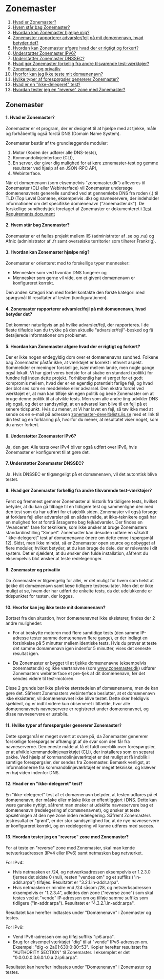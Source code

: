 Zonemaster
==========

1. [Hvad er Zonemaster?](#q1)
2. [Hvem står bag Zonemaster?](#q2)
3. [Hvordan kan Zonemaster hjælpe mig?](#q3)
4. [Zonemaster rapporterer advarsler/fejl på mit domænenavn, hvad betyder det?](#q4)
5. [Hvordan kan Zonemaster afgøre hvad der er rigtigt og forkert?](#q5)
6. [Understøtter Zonemaster IPv6?](#q6)
7. [Understøtter Zonemaster DNSSEC?](#q7) 
8. [Hvad gør Zonemaster forkellig fra andre tilsvarende test-værktøjer?](#q8)
9. [Zonemaster og privatliv](#q9)
10. [Hvorfor kan jeg ikke teste mit domænenavn?](#q10)
11. [Hvilke typer af forespørgsler genererer Zonemaster?](#q11)
12. [Hvad er en "ikke-delegeret" test?](#undelegated)
13. [Hvordan tester jeg en "reverse" zone med Zonemaster?](#q13)

Zonemaster
----------
#### 1. Hvad er Zonemaster? <a name="q1"></a>
Zonemaster er et program, der er designet til at hjælpe med at tjekke, måle
og forhåbentlig også forstå DNS (Domain Name System).

Zonemaster består af tre grundlæggende moduler:

  1. Motor (Koden der udfører alle DNS-tests),
  2. Kommandolinjeinterface (CLI),
  3. En server, der giver dig mulighed for at køre zonemaster-test og 
  gemme resultater ved hjælp af en JSON-RPC API,
  4. Webinterface.

Når et domænenavn (som eksempelvis "zonemaster.dk") afleveres til Zonemaster (CLI eller
Webinterface) vil Zonemaster undersøge domænenavnets generelle sundhed ved at gennemløbe
DNS fra roden (.) til TLD (Top Level Domæne, eksempelvis .dk) og navneservere, der indeholder
informationer om det specifikke domænenavn ("zonemaster.dk"). De forskellige sundhedstjek
foretaget af Zonemaster er dokumenteret i [Test Requirements document](https://github.com/zonemaster/zonemaster/blob/master/docs/requirements/TestRequirements.md)

#### 2. Hvem står bag Zonemaster? <a name="q2"></a>
Zonemaster er et fælles projekt mellem IIS (administrator af .se og .nu) og Afnic
(administrator af .fr samt oversøiske territorier som tilhører Frankrig).

#### 3. Hvordan kan Zonemaster hjælpe mig? <a name="q3"></a>
Zonemaster er orienteret mod to forskellige typer mennesker:

  - Mennesker som ved hvordan DNS fungerer og
  - Mennesker som gerne vil vide, om et givent domænenavn er konfigureret korrekt.

Den anden kategori kan med fordel kontakte den første kategori med spørgsmål til
resultater af testen (konfigurationen).

#### 4. Zonemaster rapporterer advarsler/fejl på mit domænenavn, hvad betyder det? <a name="q4"></a>
Det kommer naturligvis an på hvilke advarsler/fejl, der rapporteres. I de fleste
tilfælde kan du trykke på den aktuelle "advarsler/fejl"-besked og få detaljerede
informationer om problemet.

#### 5. Hvordan kan Zonemaster afgøre hvad der er rigtigt og forkert? <a name="q5"></a>
Der er ikke nogen endegyldig dom over et domænenavns sundhed. Folkene bag Zonemaster påstår ikke,
at værktøjet er korrekt i ethvert aspekt. Sommetider er meninger forskellige, især mellem lande,
men nogle gange også lokalt. Vi har gjort vores bedste for at skabe en standard (politik)
for fundne fejl inden dette projekt. Forhåbentlig har vi sørget for et godt kompromis mellem,
hvad der er en egentlig potentielt farlige fejl, og hvad der blot ses som en meddelelse eller
advarsel. Den ekstra fordel ved værktøjet er, at man kan tilføje sin egen politik og bede
Zonemaster om at bruge denne politik til at afvikle tests.
Men som alle andre ting udvikler DNS sig også, og det er sandsynligt, at en advarsel kan blive
til en fejl på et senere tidspunkt. Hvis du mener, at Vi har lavet en fejl, så tøv ikke med at
sende os en e-mail på adressen zonemaster-devel@lists.iis.se med et link til din test
og en forklaring på, hvorfor du mener, at resultatet viser noget, som du anser forkert.

#### 6. Understøtter Zonemaster IPv6? <a name="q6"></a>
Ja, den gør. Alle tests over IPv4 bliver også udført over IPv6, hvis Zonemaster
er konfigureret til at gøre det.

#### 7. Understøtter Zonemaster DNSSEC? <a name="q7"></a>
Ja. Hvis DNSSEC er tilgængeligt på et domænenavn, vil det automtisk blive testet.

#### 8. Hvad gør Zonemaster forkellig fra andre tilsvarende test-værktøjer? <a name="q8"></a>
Først og fremmest gemmer Zonemaster al historik fra tidligere tests, hvilket betyder, at du kan
gå tilbage til en tidligere test og sammenligne den med den test som du har udført for
et øjeblik siden.
Zonemaster vil også forsøge at forklare fejl eller advarsler på en sådan måde, at ikke-teknikere
også har en mulighed for at forstå årsagerne bag fejl/advarsler.
Der findes en "Avanceret" fane for teknikere, som ikke ønsker at bruge Zonemasters
standardinstilling "Simpel".
Zonemaster kan desuden udføre en såkaldt "ikke-delegeret" test af domænenavne (mere om dette
emne i spørgsmål 12).
Sidst, men ikke mindst, så er Zonemaster open source og opbygget af flere moduler, hvilket
betyder, at du kan bruge de dele, der er relevante i dit system. Det er sjældent, at du
ønsker den fulde installation, såfremt du eksempelvis blot ønsker at teste redelegeringer.

#### 9. Zonemaster og privatliv <a name="q9"></a>
Da Zonemaster er tilgængelig for allei, er det muligt for hvem som helst at tjekke dit
domænenavn samt læse tidligere testresultater. Men det er ikke muligt at se, hvem der
har udført de enkelte tests, da det udelukkende er tidspunktet for testen, der logges.

#### 10. Hvorfor kan jeg ikke teste mit domænenavn? <a name="q10"></a>
Bortset fra den situation, hvor domænenavnet ikke eksisterer, findes der 2 andre muligheder:

  - For at beskytte motoren mod flere samtidige tests (den samme IP-adresse tester
    samme domænenavn flere gange), er der indlagt en forsinkelse på 5 minutter mellem
    identiske tests. Hvis du prøver at teste det samme domænenavn igen indenfor 5 minutter,
    vises det seneste resultat igen.

  - Da Zonemaster er bygget til at tjekke domænenavne (eksempelvis zonemaster.dk) og ikke
    værtsnavne (som www.zonemaster.dk) udfører Zonemasters webinterface et pre-tjek af dit
    domænenavn, før det sendes videre til test-motoren.

Disse 2 grunde bør ikke påvirke størstedelen af domænenavne, men de kan gøre det. Såfremt
Zonemasters webinterface beslutter, at et domænenavn ikke eksisterer, vil domænenavnet
ikke blive testet. Dette sker heldigvis sjældent, og er indtil videre kun observeret i
tilfælde, hvor alle domænenavnets navneservere er registreret under domænenavnet, og disse
navneservere er ustabile.

#### 11. Hvilke typer af forespørgsler genererer Zonemaster? <a name="q11"></a>
Dette spørgsmål er meget svært at svare på, da Zonemaster genererer forskellige
forespørgsler afhængigt af de svar som den får fra navneserverne. Den eneste måde
at få et fuldt overblik over forespørgsler, er at afvikle kommandolinjeværktøjet
(CLI), der installeres som en separat pakke. Ved hjælp af kommandolinjeværktøjet
er det muligt at få indblik i samtlige forespørgsler, der sendes fra Zonemaster.
Bemærk venligst, at informationerne fra kommandolinjeværktøjet er meget tekniske,
og kræver en høj viden indenfor DNS.

#### 12. Hvad er en "ikke-delegeret" test? <a name="undelegated"></a>
En "ikke-delegeret" test af et domænenavn betyder, at testen udføres på et
domænenavn, der måske eller måske ikke er offentliggjort i DNS. Dette kan være
ganske nyttigt, såfremt man ønsker at udskifte navneservere bag et domænenavn
(redelegering af domænenavnet), og ønsker at teste opsætningen af den nye zone
inden redelegering. Såfremt Zonemasters testresultat er "grønt", er der stor
sandsynlighed for, at de nye navneservere er konfigureret korrekt, og en
redelegering vil kunne udføres med succes.

#### 13. Hvordan tester jeg en "reverse" zone med Zonemaster? <a name="q13"></a>
For at teste en "reverse" zone med Zonemaster, skal man kende netværksadressen
(IPv4 eller IPv6) samt netmasken bag netværket.

For IPv4:
  - Hvis netmasken er /24, og netværksadressen eksempelvis er 1.2.3.0 fjernes
    det sidste 0 (nul), resten "vendes om" og et suffiks ("in-addr.arpa") tilføjes.
    Resultatet er "3.2.1.in-addr.arpa".
  - Hvis netmasken er mindre end /24 såsom /28, og netværksadressen eksempelvis
    er "1.2.3.4", udledes den zone ("reverse zone") som skal testes ved at
    "vende" IP-adressen om og tilføje samme suffiks som tidligere ("in-addr.arpa").
    Resultatet er "4.3.2.1.in-addr.arpa".

Resultatet kan herefter indtastes under "Domænenavn" i Zonemaster og testes.

For IPv6:
  - Vend IPv6-adressen om og tilføj suffiks "ip6.arpa".
  - Brug for eksempel værktøjet "dig" til at "vende" IPv6-adressen om.
    Eksempel: "dig -x 2a01:630:0:80::53". Kopier herefter resultatet fra
    "AUTHORITY SECTION" til Zonemaster. I eksemplet er det
    "0.0.0.0.0.3.6.0.1.0.a.2.ip6.arpa".

Resultatet kan herefter indtastes under "Domænenavn" i Zonemaster og testes.
